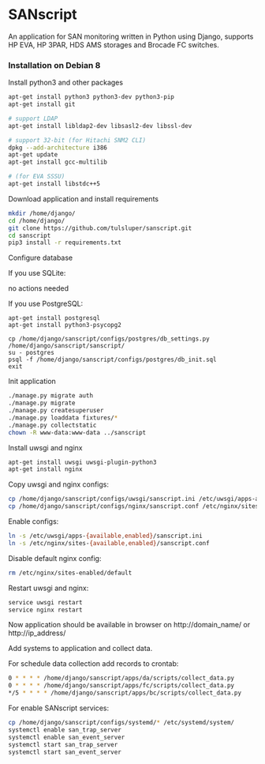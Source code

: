 # SANscript

An application for SAN monitoring written in Python using Django, supports HP EVA, HP 3PAR, HDS AMS storages and Brocade FC switches.

### Installation on Debian 8

Install python3 and other packages
```bash
apt-get install python3 python3-dev python3-pip
apt-get install git

# support LDAP
apt-get install libldap2-dev libsasl2-dev libssl-dev

# support 32-bit (for Hitachi SNM2 CLI)
dpkg --add-architecture i386
apt-get update
apt-get install gcc-multilib

# (for EVA SSSU)
apt-get install libstdc++5
```
Download application and install requirements
```bash
mkdir /home/django/
cd /home/django/
git clone https://github.com/tulsluper/sanscript.git
cd sanscript
pip3 install -r requirements.txt
```
Configure database

If you use SQLite:

no actions needed

If you use PostgreSQL:
```
apt-get install postgresql
apt-get install python3-psycopg2
```
```
cp /home/django/sanscript/configs/postgres/db_settings.py /home/django/sanscript/sanscript/
su - postgres
psql -f /home/django/sanscript/configs/postgres/db_init.sql
exit
```
Init application
```bash
./manage.py migrate auth
./manage.py migrate
./manage.py createsuperuser
./manage.py loaddata fixtures/*
./manage.py collectstatic
chown -R www-data:www-data ../sanscript
```
Install uwsgi and nginx
```bash
apt-get install uwsgi uwsgi-plugin-python3
apt-get install nginx
```
Copy uwsgi and nginx configs:
```bash
cp /home/django/sanscript/configs/uwsgi/sanscript.ini /etc/uwsgi/apps-available/
cp /home/django/sanscript/configs/nginx/sanscript.conf /etc/nginx/sites-available/
```
Enable configs:
```bash
ln -s /etc/uwsgi/apps-{available,enabled}/sanscript.ini
ln -s /etc/nginx/sites-{available,enabled}/sanscript.conf 
```
Disable default nginx config:
```bash
rm /etc/nginx/sites-enabled/default
```
Restart uwsgi and nginx:
```bash
service uwsgi restart
service nginx restart
```
Now application should be available in browser on http://domain_name/ or http://ip_address/

Add systems to application and collect data.

For schedule data collection add records to crontab:
```bash
0 * * * * /home/django/sanscript/apps/da/scripts/collect_data.py
0 * * * * /home/django/sanscript/apps/fc/scripts/collect_data.py
*/5 * * * * /home/django/sanscript/apps/bc/scripts/collect_data.py
```

For enable SANscript services:
```bash
cp /home/django/sanscript/configs/systemd/* /etc/systemd/system/
systemctl enable san_trap_server 
systemctl enable san_event_server 
systemctl start san_trap_server
systemctl start san_event_server

```
